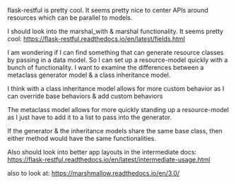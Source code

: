 
flask-restful is pretty cool. It seems pretty nice to center APIs around resources which can be parallel to models. 

I should look into the marshal_with & marshal functionality. It seems pretty cool: https://flask-restful.readthedocs.io/en/latest/fields.html


I am wondering if I can find something that can generate resource classes by passing in a data model. So I can set up a resource-model quickly with a bunch of functionality. I want to examine the differences between a metaclass generator model & a class inheritance model. 

I think with a class inheritance model allows for more custom behavior as I can override base behaviors & add custom behaviors

The metaclass model allows for more quickly standing up a resource-model as I just have to add it to a list to pass into the generator.

If the generator & the inheritance models share the same base class, then either method would have the same functionalities.


Also should look into better app layouts in the intermediate docs: https://flask-restful.readthedocs.io/en/latest/intermediate-usage.html

also to look at: https://marshmallow.readthedocs.io/en/3.0/
